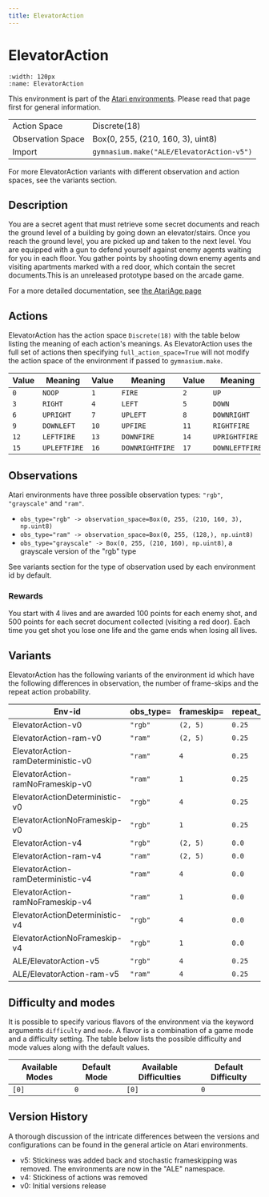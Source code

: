 ```yaml
---
title: ElevatorAction
---
```


# ElevatorAction

```{figure} ../../_static/videos/atari/elevator_action.gif
:width: 120px
:name: ElevatorAction
```

This environment is part of the <a href='..'>Atari environments</a>. Please read that page first for general information.

|   |   |
|---|---|
| Action Space | Discrete(18) |
| Observation Space | Box(0, 255, (210, 160, 3), uint8) |
| Import | `gymnasium.make("ALE/ElevatorAction-v5")` |

For more ElevatorAction variants with different observation and action spaces, see the variants section.

## Description

You are a secret agent that must retrieve some secret documents and reach the ground level of a building by going down an elevator/stairs. Once you reach the ground level, you are picked up and taken to the next level. You are equipped with a gun to defend yourself against enemy agents waiting for you in each floor. You gather points by shooting down enemy agents and visiting apartments marked with a red door, which contain the secret documents.This is an unreleased prototype based on the arcade game.

For a more detailed documentation, see [the AtariAge page](https://atariage.com/manual_thumbs.php?SoftwareLabelID=1131)

## Actions

ElevatorAction has the action space `Discrete(18)` with the table below listing the meaning of each action's meanings.
As ElevatorAction uses the full set of actions then specifying `full_action_space=True` will not modify the action space of the environment if passed to `gymnasium.make`.

| Value   | Meaning      | Value   | Meaning         | Value   | Meaning        |
|---------|--------------|---------|-----------------|---------|----------------|
| `0`     | `NOOP`       | `1`     | `FIRE`          | `2`     | `UP`           |
| `3`     | `RIGHT`      | `4`     | `LEFT`          | `5`     | `DOWN`         |
| `6`     | `UPRIGHT`    | `7`     | `UPLEFT`        | `8`     | `DOWNRIGHT`    |
| `9`     | `DOWNLEFT`   | `10`    | `UPFIRE`        | `11`    | `RIGHTFIRE`    |
| `12`    | `LEFTFIRE`   | `13`    | `DOWNFIRE`      | `14`    | `UPRIGHTFIRE`  |
| `15`    | `UPLEFTFIRE` | `16`    | `DOWNRIGHTFIRE` | `17`    | `DOWNLEFTFIRE` |

## Observations

Atari environments have three possible observation types: `"rgb"`, `"grayscale"` and `"ram"`.

- `obs_type="rgb" -> observation_space=Box(0, 255, (210, 160, 3), np.uint8)`
- `obs_type="ram" -> observation_space=Box(0, 255, (128,), np.uint8)`
- `obs_type="grayscale" -> Box(0, 255, (210, 160), np.uint8)`, a grayscale version of the "rgb" type

See variants section for the type of observation used by each environment id by default.

### Rewards

You start with 4 lives and are awarded 100 points for each enemy shot, and 500 points for each
secret document collected (visiting a red door). Each time you get shot you lose one life and the
game ends when losing all lives.

## Variants

ElevatorAction has the following variants of the environment id which have the following differences in observation,
the number of frame-skips and the repeat action probability.

| Env-id                             | obs_type=   | frameskip=   | repeat_action_probability=   |
|------------------------------------|-------------|--------------|------------------------------|
| ElevatorAction-v0                  | `"rgb"`     | `(2, 5)`     | `0.25`                       |
| ElevatorAction-ram-v0              | `"ram"`     | `(2, 5)`     | `0.25`                       |
| ElevatorAction-ramDeterministic-v0 | `"ram"`     | `4`          | `0.25`                       |
| ElevatorAction-ramNoFrameskip-v0   | `"ram"`     | `1`          | `0.25`                       |
| ElevatorActionDeterministic-v0     | `"rgb"`     | `4`          | `0.25`                       |
| ElevatorActionNoFrameskip-v0       | `"rgb"`     | `1`          | `0.25`                       |
| ElevatorAction-v4                  | `"rgb"`     | `(2, 5)`     | `0.0`                        |
| ElevatorAction-ram-v4              | `"ram"`     | `(2, 5)`     | `0.0`                        |
| ElevatorAction-ramDeterministic-v4 | `"ram"`     | `4`          | `0.0`                        |
| ElevatorAction-ramNoFrameskip-v4   | `"ram"`     | `1`          | `0.0`                        |
| ElevatorActionDeterministic-v4     | `"rgb"`     | `4`          | `0.0`                        |
| ElevatorActionNoFrameskip-v4       | `"rgb"`     | `1`          | `0.0`                        |
| ALE/ElevatorAction-v5              | `"rgb"`     | `4`          | `0.25`                       |
| ALE/ElevatorAction-ram-v5          | `"ram"`     | `4`          | `0.25`                       |

## Difficulty and modes

It is possible to specify various flavors of the environment via the keyword arguments `difficulty` and `mode`.
A flavor is a combination of a game mode and a difficulty setting. The table below lists the possible difficulty and mode values
along with the default values.

| Available Modes   | Default Mode   | Available Difficulties   | Default Difficulty   |
|-------------------|----------------|--------------------------|----------------------|
| `[0]`             | `0`            | `[0]`                    | `0`                  |

## Version History

A thorough discussion of the intricate differences between the versions and configurations can be found in the general article on Atari environments.

* v5: Stickiness was added back and stochastic frameskipping was removed. The environments are now in the "ALE" namespace.
* v4: Stickiness of actions was removed
* v0: Initial versions release
